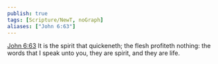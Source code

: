 ```yaml
---
publish: true
tags: [Scripture/NewT, noGraph]
aliases: ["John 6:63"]
---
```

[John 6:63](https://churchofjesuschrist.org/study/scriptures/nt/john/6?lang=eng&id=p63#p63) It is the spirit that quickeneth; the flesh profiteth nothing: the words that I speak unto you, they are spirit, and they are life.
